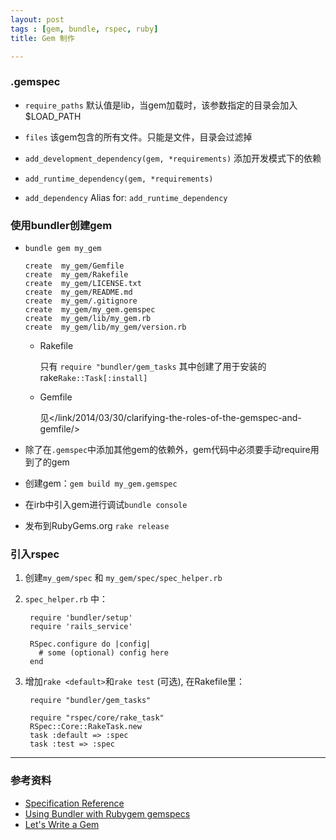 ```yaml
---
layout: post
tags : [gem, bundle, rspec, ruby]
title: Gem 制作

---
```


### .gemspec

* `require_paths` 默认值是lib，当gem加载时，该参数指定的目录会加入$LOAD_PATH

* `files` 该gem包含的所有文件。只能是文件，目录会过滤掉

* `add_development_dependency(gem, *requirements)` 添加开发模式下的依赖

* `add_runtime_dependency(gem, *requirements)`

* `add_dependency` Alias for: `add_runtime_dependency`

### 使用bundler创建gem

* `bundle gem my_gem`

      create  my_gem/Gemfile
      create  my_gem/Rakefile
      create  my_gem/LICENSE.txt
      create  my_gem/README.md
      create  my_gem/.gitignore
      create  my_gem/my_gem.gemspec
      create  my_gem/lib/my_gem.rb
      create  my_gem/lib/my_gem/version.rb

  * Rakefile

    只有 `require "bundler/gem_tasks` 其中创建了用于安装的rake`Rake::Task[:install]`

  * Gemfile

    见</link/2014/03/30/clarifying-the-roles-of-the-gemspec-and-gemfile/>

* 除了在`.gemspec`中添加其他gem的依赖外，gem代码中必须要手动require用到了的gem

* 创建gem：`gem build my_gem.gemspec`

* 在irb中引入gem进行调试`bundle console`

* 发布到RubyGems.org `rake release`

### 引入rspec

1. 创建`my_gem/spec` 和 `my_gem/spec/spec_helper.rb`

2. `spec_helper.rb` 中：

        require 'bundler/setup'
        require 'rails_service'

        RSpec.configure do |config|
          # some (optional) config here
        end

3. 增加`rake <default>`和`rake test` (可选), 在Rakefile里：

        require "bundler/gem_tasks"

        require "rspec/core/rake_task"
        RSpec::Core::RakeTask.new
        task :default => :spec
        task :test => :spec

---

### 参考资料

* [Specification Reference](http://guides.rubygems.org/specification-reference/)
* [Using Bundler with Rubygem gemspecs](http://bundler.io/v1.6/rubygems.html)
* [Let's Write a Gem](http://rakeroutes.com/blog/lets-write-a-gem-part-one/)
